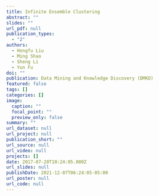 ```yaml
---
title: Infinite Ensemble Clustering
abstract: ""
slides: ""
url_pdf: null
publication_types:
  - "2"
authors:
  - Hongfu Liu
  - Ming Shao
  - Sheng Li
  - Yun Fu
doi: ""
publication: Data Mining and Knowledge Discovery (DMKD)
featured: false
tags: []
categories: []
image:
  caption: ""
  focal_point: ""
  preview_only: false
summary: ""
url_dataset: null
url_project: null
publication_short: ""
url_source: null
url_video: null
projects: []
date: 2017-07-20T10:24:05.000Z
url_slides: null
publishDate: 2021-12-07T06:24:05-05:00
url_poster: null
url_code: null
---
```

